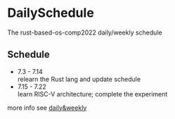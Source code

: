 # DailySchedule
The rust-based-os-comp2022 daily/weekly schedule
## Schedule
+ 7.3 - 7.14  
        relearn the Rust lang and update schedule
+ 7.15 - 7.22  
        learn RISC-V architecture; complete the experiment

more info see [daily&weekly](daily&weekly.md)